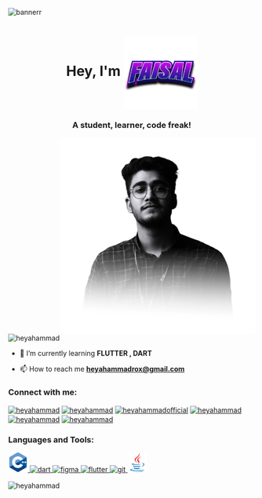 ![bannerr](assets/herosec.png)

<h1 align="center">
  Hey, I'm 
  <img alt="Coding" width="150" src="assets/logo.png" style="vertical-align: middle;">
</h1>

<h3 align="center">A student, learner, code freak!</h3>
<img align="right" alt="Coding" width="400" src="assets/me.png">

<p align="left"> <img src="https://komarev.com/ghpvc/?username=heyahammad&label=Profile%20views&color=0e75b6&style=flat" alt="heyahammad" /> </p>

- 🌱 I’m currently learning **FLUTTER , DART**

- 📫 How to reach me **heyahammadrox@gmail.com**

<h3 align="left">Connect with me:</h3>
<p align="left">
<a href="https://twitter.com/heyahammad" target="blank"><img align="center" src="https://raw.githubusercontent.com/rahuldkjain/github-profile-readme-generator/master/src/images/icons/Social/twitter.svg" alt="heyahammad" height="30" width="40" /></a>
<a href="https://linkedin.com/in/heyahammad" target="blank"><img align="center" src="https://raw.githubusercontent.com/rahuldkjain/github-profile-readme-generator/master/src/images/icons/Social/linked-in-alt.svg" alt="heyahammad" height="30" width="40" /></a>
<a href="https://fb.com/heyahammadofficial" target="blank"><img align="center" src="https://raw.githubusercontent.com/rahuldkjain/github-profile-readme-generator/master/src/images/icons/Social/facebook.svg" alt="heyahammadofficial" height="30" width="40" /></a>
<a href="https://instagram.com/heyahammad" target="blank"><img align="center" src="https://raw.githubusercontent.com/rahuldkjain/github-profile-readme-generator/master/src/images/icons/Social/instagram.svg" alt="heyahammad" height="30" width="40" /></a>
<a href="https://www.behance.net/heyahammad" target="blank"><img align="center" src="https://raw.githubusercontent.com/rahuldkjain/github-profile-readme-generator/master/src/images/icons/Social/behance.svg" alt="heyahammad" height="30" width="40" /></a>
<a href="https://codeforces.com/profile/heyahammad" target="blank"><img align="center" src="https://raw.githubusercontent.com/rahuldkjain/github-profile-readme-generator/master/src/images/icons/Social/codeforces.svg" alt="heyahammad" height="30" width="40" /></a>
</p>

<h3 align="left">Languages and Tools:</h3>
<p align="left"></a> <a href="https://www.w3schools.com/cpp/" target="_blank" rel="noreferrer"> <img src="https://raw.githubusercontent.com/devicons/devicon/master/icons/cplusplus/cplusplus-original.svg" alt="cplusplus" width="40" height="40"/> </a> <a href="https://dart.dev" target="_blank" rel="noreferrer"> <img src="https://www.vectorlogo.zone/logos/dartlang/dartlang-icon.svg" alt="dart" width="40" height="40"/> </a> <a href="https://www.figma.com/" target="_blank" rel="noreferrer"> <img src="https://www.vectorlogo.zone/logos/figma/figma-icon.svg" alt="figma" width="40" height="40"/> </a> <a href="https://flutter.dev" target="_blank" rel="noreferrer"> <img src="https://www.vectorlogo.zone/logos/flutterio/flutterio-icon.svg" alt="flutter" width="40" height="40"/> </a> <a href="https://git-scm.com/" target="_blank" rel="noreferrer"> <img src="https://www.vectorlogo.zone/logos/git-scm/git-scm-icon.svg" alt="git" width="40" height="40"/> </a> <a href="https://www.java.com" target="_blank" rel="noreferrer"> <img src="https://raw.githubusercontent.com/devicons/devicon/master/icons/java/java-original.svg" alt="java" width="40" height="40"/> </a> </p>

<p><img align="center" src="https://github-readme-streak-stats.herokuapp.com/?user=heyahammad&" alt="heyahammad" /></p>
